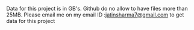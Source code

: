 Data for this project is in GB's. Github do no allow to have files more than 25MB. Please email me on my email ID :jatinsharma7@gmail.com to get data for this project
